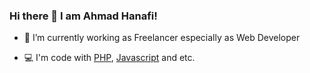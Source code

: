 ### Hi there 👋 I am Ahmad Hanafi!

<!-- **ahanafi/ahanafi** is a ✨ _special_ ✨ repository because its `README.md` (this file) appears on your GitHub profile. -->

- 🔭 I’m currently working as Freelancer especially as Web Developer
<!-- ’m currently learning [Natural Language Processing](https://en.wikipedia.org/wiki/Natural_language_processing) -->
- 💻 I'm code with [PHP](https://www.php.net/), [Javascript](https://www.javascript.com/) and etc.
